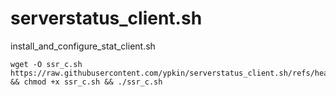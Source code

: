 # serverstatus_client.sh
install_and_configure_stat_client.sh
```
wget -O ssr_c.sh https://raw.githubusercontent.com/ypkin/serverstatus_client.sh/refs/heads/main/ssr_c.sh && chmod +x ssr_c.sh && ./ssr_c.sh
```
